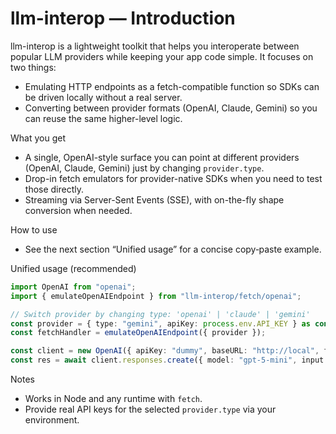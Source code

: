# llm-interop — Introduction

llm-interop is a lightweight toolkit that helps you interoperate between popular LLM providers while keeping your app code simple. It focuses on two things:

- Emulating HTTP endpoints as a fetch-compatible function so SDKs can be driven locally without a real server.
- Converting between provider formats (OpenAI, Claude, Gemini) so you can reuse the same higher-level logic.

What you get
- A single, OpenAI-style surface you can point at different providers (OpenAI, Claude, Gemini) just by changing `provider.type`.
- Drop-in fetch emulators for provider-native SDKs when you need to test those directly.
- Streaming via Server-Sent Events (SSE), with on-the-fly shape conversion when needed.

 How to use
 - See the next section “Unified usage” for a concise copy‑paste example.

Unified usage (recommended)
```ts
import OpenAI from "openai";
import { emulateOpenAIEndpoint } from "llm-interop/fetch/openai";

// Switch provider by changing type: 'openai' | 'claude' | 'gemini'
const provider = { type: "gemini", apiKey: process.env.API_KEY } as const;
const fetchHandler = emulateOpenAIEndpoint({ provider });

const client = new OpenAI({ apiKey: "dummy", baseURL: "http://local", fetch: fetchHandler });
const res = await client.responses.create({ model: "gpt-5-mini", input: "Hello" });
```

Notes
- Works in Node and any runtime with `fetch`.
- Provide real API keys for the selected `provider.type` via your environment.
